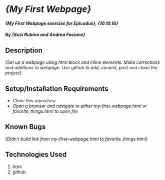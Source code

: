 # _{My First Webpage}_

#### _{My First Webpage exercise for Epicodus}, {10.10.16}_

#### By _**{Suzi Rubino and Andrea Faciane}**_

## Description

_{Set up a webpage using html block and inline elements. Make corrections and additions to webpage. Use github to add, commit, post and clone the project}_

## Setup/Installation Requirements

* _Clone this repository_
* _Open a browser and navigate to either my-first-webpage.html or favorite_things.html to open file_


## Known Bugs

_{Didn't build link from my-first-webpage.html to favorite_things.html}_


## Technologies Used

1. html
2. github

